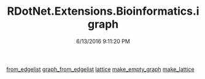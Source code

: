 ﻿---
title: RDotNet.Extensions.Bioinformatics.igraph
date: 6/13/2016 9:11:20 PM
---

[from_edgelist](T-RDotNet.Extensions.Bioinformatics.igraph.from_edgelist.html)
[graph_from_edgelist](T-RDotNet.Extensions.Bioinformatics.igraph.graph_from_edgelist.html)
[lattice](T-RDotNet.Extensions.Bioinformatics.igraph.lattice.html)
[make_empty_graph](T-RDotNet.Extensions.Bioinformatics.igraph.make_empty_graph.html)
[make_lattice](T-RDotNet.Extensions.Bioinformatics.igraph.make_lattice.html)
